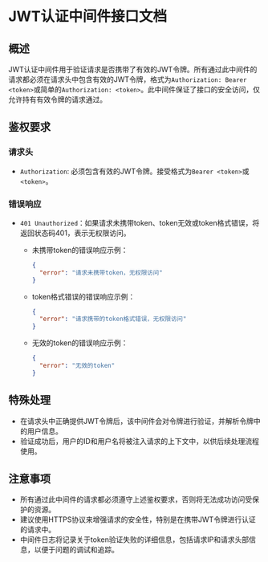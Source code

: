 # JWT认证中间件接口文档

## 概述

JWT认证中间件用于验证请求是否携带了有效的JWT令牌。所有通过此中间件的请求都必须在请求头中包含有效的JWT令牌，格式为`Authorization: Bearer <token>`或简单的`Authorization: <token>`。此中间件保证了接口的安全访问，仅允许持有有效令牌的请求通过。

## 鉴权要求

### 请求头

- `Authorization`: 必须包含有效的JWT令牌。接受格式为`Bearer <token>`或`<token>`。

### 错误响应

- `401 Unauthorized`：如果请求未携带token、token无效或token格式错误，将返回状态码401，表示无权限访问。

    - 未携带token的错误响应示例：

      ```json
      {
        "error": "请求未携带token，无权限访问"
      }
      ```

    - token格式错误的错误响应示例：

      ```json
      {
        "error": "请求携带的token格式错误，无权限访问"
      }
      ```

    - 无效的token的错误响应示例：

      ```json
      {
        "error": "无效的token"
      }
      ```

## 特殊处理

- 在请求头中正确提供JWT令牌后，该中间件会对令牌进行验证，并解析令牌中的用户信息。
- 验证成功后，用户的ID和用户名将被注入请求的上下文中，以供后续处理流程使用。

## 注意事项

- 所有通过此中间件的请求都必须遵守上述鉴权要求，否则将无法成功访问受保护的资源。
- 建议使用HTTPS协议来增强请求的安全性，特别是在携带JWT令牌进行认证的请求中。
- 中间件日志将记录关于token验证失败的详细信息，包括请求IP和请求头部信息，以便于问题的调试和追踪。
